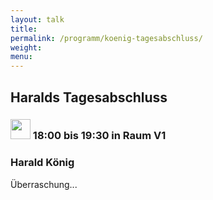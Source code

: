 ```yaml
---
layout: talk
title:
permalink: /programm/koenig-tagesabschluss/
weight: 
menu:
---
```

## Haralds&nbsp;Tagesabschluss

### <img height = "32" src="../../images/talk.svg"> 18:00 bis 19:30 in Raum V1

### Harald&nbsp;König

Überraschung...
